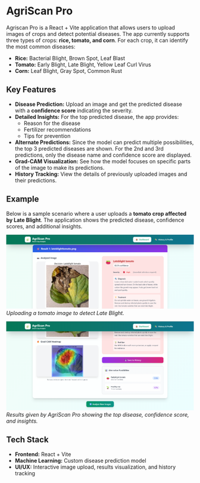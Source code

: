 # AgriScan Pro

Agriscan Pro is a React + Vite application that allows users to upload images of crops and detect potential diseases. The app currently supports three types of crops: **rice, tomato, and corn**. For each crop, it can identify the most common diseases:

- **Rice:** Bacterial Blight, Brown Spot, Leaf Blast  
- **Tomato:** Early Blight, Late Blight, Yellow Leaf Curl Virus  
- **Corn:** Leaf Blight, Gray Spot, Common Rust  

## Key Features

- **Disease Prediction:** Upload an image and get the predicted disease with a **confidence score** indicating the severity.  
- **Detailed Insights:** For the top predicted disease, the app provides:
  - Reason for the disease
  - Fertilizer recommendations
  - Tips for prevention
- **Alternate Predictions:** Since the model can predict multiple possibilities, the top 3 predicted diseases are shown. For the 2nd and 3rd predictions, only the disease name and confidence score are displayed.  
- **Grad-CAM Visualization:** See how the model focuses on specific parts of the image to make its predictions.  
- **History Tracking:** View the details of previously uploaded images and their predictions.  

## Example

Below is a sample scenario where a user uploads a **tomato crop affected by Late Blight**. The application shows the predicted disease, confidence scores, and additional insights.

![Upload Tomato Crop](src/assets/sc1.png)  
*Uploading a tomato image to detect Late Blight.*

![Prediction Results](src/assets/sc2.png)  
*Results given by AgriScan Pro showing the top disease, confidence score, and insights.*

## Tech Stack

- **Frontend:** React + Vite  
- **Machine Learning:** Custom disease prediction model  
- **UI/UX:** Interactive image upload, results visualization, and history tracking  
